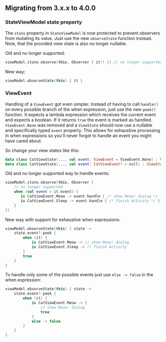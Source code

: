 ## Migrating from 3.x.x to 4.0.0

### StateViewModel state property
The `state` property in `StateViewModel` is now protected to prevent observers from mutating its value. Just use the new `observeState` function instead. Note, that the provided view state is also no longer nullable.

Old and no longer supported:
```kotlin
viewModel.state.observe(this, Observer { it!! }) // no longer supported
```

New way:
```kotlin
viewModel.observeState(this) { it }
```

### ViewEvent
Handling of a `ViewEvent` got even simpler. Instead of having to call `handle()` on every possible branch of the when expression, just use the new `peek()` function. It expects a lambda expression which receives the current event and expects a boolean. If it returns `true` the event is marked as handled. `ViewEvent.None` was removed and a `ViewState` should now use a nullable and specifically typed `event` property. This allows for exhaustive processing in when expressions so you'll never forget to handle an event you might have cared about.

So change your view states like this:
```kotlin
data class CatViewState(..., val event: ViewEvent = ViewEvent.None) : ViewState // no longer supported
data class CatViewState(..., val event: CatViewEvent? = null) : ViewState
```

Old and no longer supported way to handle events:
```kotlin
viewModel.state.observe(this, Observer {
    // no longer supported
    when (val event = it.event) {
       is CatViewEvent.Meow -> event.handle { /* show Meow! dialog */ }
       is CatViewEvent.Sleep -> event.handle { /* finish Activity */ }
    }
})
```
New way with support for exhaustive when expressions:
```kotlin
viewModel.observeState(this) { state ->
    state.event?.peek {
        when (it) {
            is CatViewEvent.Meow -> // show Meow! dialog
            is CatViewEvent.Sleep -> // finish Activity
        }
        true
    }
}
```
To handle only some of the possible events just use `else -> false` in the when expression:
```kotlin
viewModel.observeState(this) { state ->
    state.event?.peek {
        when (it) {
            is CatViewEvent.Meow -> {
                // show Meow! dialog
                true
            }
            else -> false
        }
    }
}
```
